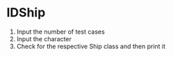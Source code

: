# IDShip

1. Input the number of test cases
2. Input the character
3. Check for the respective Ship class and then print it
